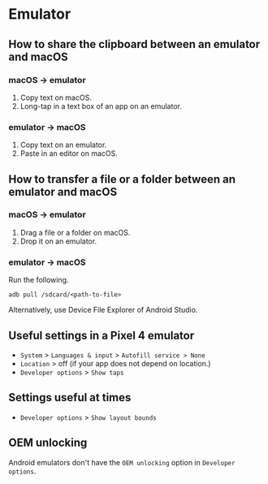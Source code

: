 # Emulator
## How to share the clipboard between an emulator and macOS
### macOS -> emulator
1. Copy text on macOS.
2. Long-tap in a text box of an app on an emulator.

### emulator -> macOS
1. Copy text on an emulator.
2. Paste in an editor on macOS.

## How to transfer a file or a folder between an emulator and macOS
### macOS -> emulator
1. Drag a file or a folder on macOS.
2. Drop it on an emulator.

### emulator -> macOS
Run the following.
```shell
adb pull /sdcard/<path-to-file>
```
Alternatively, use Device File Explorer of Android Studio.

## Useful settings in a Pixel 4 emulator
* `System` > `Languages & input` > `Autofill service > None`
* `Location` > off (if your app does not depend on location.)
* `Developer options` > `Show taps`

## Settings useful at times
* `Developer options` > `Show layout bounds`

## OEM unlocking
Android emulators don't have the `OEM unlocking` option in `Developer options`.
